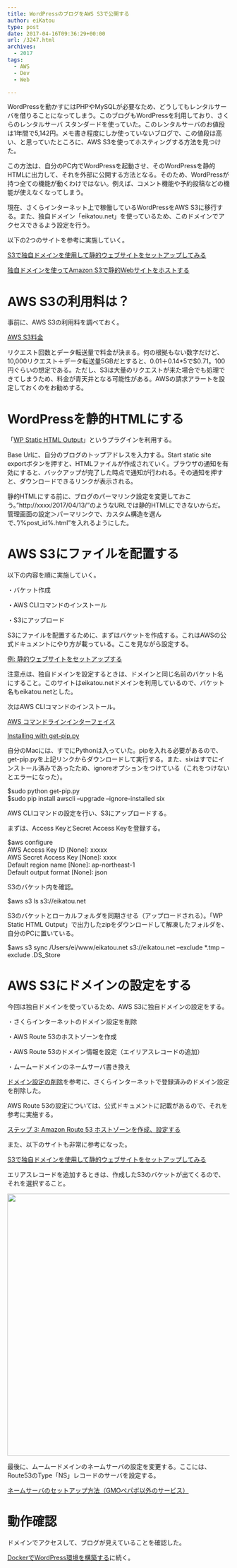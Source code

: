 ```yaml
---
title: WordPressのブログをAWS S3で公開する
author: eiKatou
type: post
date: 2017-04-16T09:36:29+00:00
url: /3247.html
archives:
  - 2017
tags:
  - AWS
  - Dev
  - Web

---
```

WordPressを動かすにはPHPやMySQLが必要なため、どうしてもレンタルサーバを借りることになってしまう。このブログもWordPressを利用しており、さくらのレンタルサーバ スタンダードを使っていた。このレンタルサーバのお値段は1年間で5,142円。メモ書き程度にしか使っていないブログで、この値段は高い、と思っていたところに、AWS S3を使ってホスティングする方法を見つけた。

この方法は、自分のPC内でWordPressを起動させ、そのWordPressを静的HTMLに出力して、それを外部に公開する方法となる。そのため、WordPressが持つ全ての機能が動くわけではない。例えば、コメント機能や予約投稿などの機能が使えなくなってしまう。 

現在、さくらインターネット上で稼働しているWordPressをAWS S3に移行する。また、独自ドメイン「eikatou.net」を使っているため、このドメインでアクセスできるよう設定を行う。 

以下の2つのサイトを参考に実施していく。
  
<a href="http://www.simpline.co.jp/tech/?p=1203" target="_blank">S3で独自ドメインを使用して静的ウェブサイトをセットアップしてみる</a>
  
<a href="http://qiita.com/Ichiro_Tsuji/items/c174d580587a622d3358" target="_blank">独自ドメインを使ってAmazon S3で静的Webサイトをホストする</a> 

<!--more-->

# AWS S3の利用料は？

事前に、AWS S3の利用料を調べておく。
  
<a href="https://aws.amazon.com/jp/s3/pricing/" target="_blank">AWS S3料金</a> 

リクエスト回数とデータ転送量で料金が決まる。何の根拠もない数字だけど、10,000リクエスト＋データ転送量5GBだとすると、$0.01＋$0.14*5で$0.71。100円ぐらいの想定である。ただし、S3は大量のリクエストが来た場合でも処理できてしまうため、料金が青天井となる可能性がある。AWSの請求アラートを設定しておくのをお勧めする。 

# WordPressを静的HTMLにする

「<a href="https://ja.wordpress.org/plugins/static-html-output-plugin/" target="_blank">WP Static HTML Output</a>」というプラグインを利用する。

Base Urlに、自分のブログのトップアドレスを入力する。Start static site exportボタンを押すと、HTMLファイルが作成されていく。ブラウザの通知を有効にすると、バックアップが完了した時点で通知が行われる。その通知を押すと、ダウンロードできるリンクが表示される。

静的HTMLにする前に、ブログのパーマリンク設定を変更しておこう。”http://xxxx/2017/04/13/”のようなURLでは静的HTMLにできないからだ。管理画面の設定＞パーマリンクで、カスタム構造を選んで、”/%post_id%.html”を入れるようにした。 

# AWS S3にファイルを配置する

以下の内容を順に実施していく。
  
・バケット作成
  
・AWS CLIコマンドのインストール
  
・S3にアップロード 

S3にファイルを配置するために、まずはバケットを作成する。これはAWSの公式ドキュメントにやり方が載っている。ここを見ながら設定する。
  
<a href="http://docs.aws.amazon.com/ja_jp/AmazonS3/latest/dev/HostingWebsiteOnS3Setup.html" target="_blank">例: 静的ウェブサイトをセットアップする</a>

注意点は、独自ドメインを設定するときは、ドメインと同じ名前のバケット名にすること。このサイトはeikatou.netドメインを利用しているので、バケット名もeikatou.netとした。 

次はAWS CLIコマンドのインストール。
  
<a href="https://aws.amazon.com/jp/cli/" target="_blank">AWS コマンドラインインターフェイス</a>
  
<a href="https://pip.pypa.io/en/stable/installing/#installing-with-get-pip-py" target="_blank">Installing with get-pip.py</a>

自分のMacには、すでにPythonは入っていた。pipを入れる必要があるので、get-pip.pyを上記リンクからダウンロードして実行する。また、sixはすでにインストール済みであったため、ignoreオプションをつけている（これをつけないとエラーになった）。

<div class="code_box">
  $sudo python get-pip.py<br /> $sudo pip install awscli &#8211;upgrade &#8211;ignore-installed six
</div></p> 

AWS CLIコマンドの設定を行い、S3にアップロードする。
  
まずは、Access KeyとSecret Access Keyを登録する。

<div class="code_box">
  $aws configure<br /> AWS Access Key ID [None]: xxxxx<br /> AWS Secret Access Key [None]: xxxx<br /> Default region name [None]: ap-northeast-1<br /> Default output format [None]: json
</div>

S3のバケット内を確認。

<div class="code_box">
  $aws s3 ls s3://eikatou.net
</div>

S3のバケットとローカルフォルダを同期させる（アップロードされる）。「WP Static HTML Output」で出力したzipをダウンロードして解凍したフォルダを、自分のPCに置いている。

<div class="code_box">
  $aws s3 sync /Users/ei/www/eikatou.net s3://eikatou.net &#8211;exclude *.tmp &#8211;exclude .DS_Store
</div></p> 

# AWS S3にドメインの設定をする

今回は独自ドメインを使っているため、AWS S3に独自ドメインの設定をする。
  
・さくらインターネットのドメイン設定を削除
  
・AWS Route 53のホストゾーンを作成
  
・AWS Route 53のドメイン情報を設定（エイリアスレコードの追加）
  
・ムームードメインのネームサーバ書き換え 

<a href="https://help.sakura.ad.jp/hc/ja/articles/206056302-%E3%83%89%E3%83%A1%E3%82%A4%E3%83%B3%E8%A8%AD%E5%AE%9A%E3%81%AE%E5%89%8A%E9%99%A4" target="_blank">ドメイン設定の削除</a>を参考に、さくらインターネットで登録済みのドメイン設定を削除した。 

AWS Route 53の設定については、公式ドキュメントに記載があるので、それを参考に実施する。
  
<a href="http://docs.aws.amazon.com/ja_jp/AmazonS3/latest/dev/website-hosting-custom-domain-walkthrough.html#root-domain-walkthrough-switch-to-route53-as-dnsprovider" target="_blank">ステップ 3: Amazon Route 53 ホストゾーンを作成、設定する</a>

また、以下のサイトも非常に参考になった。
  
<a href="http://www.simpline.co.jp/tech/?p=1203" target="_blank">S3で独自ドメインを使用して静的ウェブサイトをセットアップしてみる</a>

エリアスレコードを追加するときは、作成したS3のバケットが出てくるので、それを選択すること。
  
[<img src="./uploads/2017/04/170415-0004_2.jpg" alt="" width="800" height="593" class="alignnone size-full wp-image-3262" srcset="./uploads/2017/04/170415-0004_2.jpg 800w, ./uploads/2017/04/170415-0004_2-300x222.jpg 300w, ./uploads/2017/04/170415-0004_2-768x569.jpg 768w, ./uploads/2017/04/170415-0004_2-405x300.jpg 405w" sizes="(max-width: 800px) 100vw, 800px" />][1] 

最後に、ムームードメインのネームサーバの設定を変更する。ここには、Route53のType「NS」レコードのサーバを設定する。
  
<a href="https://muumuu-domain.com/?mode=guide&#038;state=ns_other" target="_blank">ネームサーバのセットアップ方法（GMOペパボ以外のサービス）</a>

# 動作確認

ドメインでアクセスして、ブログが見えていることを確認した。

<a href="/3299.html" target="_blank">DockerでWordPress環境を構築する</a>に続く。

 [1]: ./uploads/2017/04/170415-0004_2.jpg
